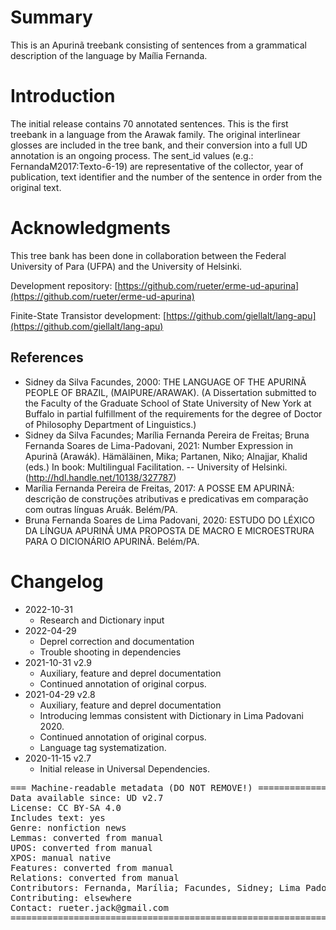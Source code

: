 # Summary

This is an Apurinã treebank consisting of sentences from a grammatical description of the language by Maília Fernanda.


# Introduction

 The initial release contains 70 annotated sentences. This is the first treebank in a language from the Arawak family. The original interlinear glosses are included in the tree bank, and their conversion into a full UD annotation is an ongoing process. The sent_id values (e.g.: FernandaM2017:Texto-6-19) are representative of the collector, year of publication, text identifier and the number of the sentence in order from the original text.


# Acknowledgments

 This tree bank has been done in collaboration between the Federal University of Para (UFPA) and the University of Helsinki. 

Development repository:
[https://github.com/rueter/erme-ud-apurina](https://github.com/rueter/erme-ud-apurina)

Finite-State Transistor development:
[https://github.com/giellalt/lang-apu](https://github.com/giellalt/lang-apu)

## References

* Sidney da Silva Facundes, 2000: THE LANGUAGE OF THE APURINÃ PEOPLE OF BRAZIL, (MAIPURE/ARAWAK). (A Dissertation submitted to the Faculty of the Graduate School of State University of New York at Buffalo in partial fulfillment of the requirements for the degree of Doctor of Philosophy Department of Linguistics.)
* Sidney da Silva Facundes;  Marília Fernanda Pereira de Freitas; Bruna Fernanda Soares de Lima-Padovani, 2021: Number Expression in Apurinã (Arawák).  Hämäläinen, Mika; Partanen, Niko; Alnajjar, Khalid (eds.) In book: Multilingual Facilitation. --  University of Helsinki. (http://hdl.handle.net/10138/327787)
* Marília Fernanda Pereira de Freitas, 2017: A POSSE EM APURINÃ: descrição de construções atributivas e predicativas em comparação com outras línguas Aruák. Belém/PA.
* Bruna Fernanda Soares de Lima Padovani, 2020: ESTUDO DO LÉXICO DA LÍNGUA APURINÃ UMA PROPOSTA DE MACRO E MICROESTRURA PARA O DICIONÁRIO APURINÃ. Belém/PA.


# Changelog

* 2022-10-31
  * Research and Dictionary input
* 2022-04-29
  * Deprel correction and documentation
  * Trouble shooting in dependencies
* 2021-10-31 v2.9
  * Auxiliary, feature and deprel documentation
  * Continued annotation of original corpus.
* 2021-04-29 v2.8
  * Auxiliary, feature and deprel documentation
  * Introducing lemmas consistent with Dictionary in Lima Padovani 2020.
  * Continued annotation of original corpus.
  * Language tag systematization.
* 2020-11-15 v2.7
  * Initial release in Universal Dependencies.


<pre>
=== Machine-readable metadata (DO NOT REMOVE!) ================================
Data available since: UD v2.7
License: CC BY-SA 4.0
Includes text: yes
Genre: nonfiction news
Lemmas: converted from manual
UPOS: converted from manual
XPOS: manual native
Features: converted from manual
Relations: converted from manual
Contributors: Fernanda, Marília; Facundes, Sidney; Lima Padovani, Bruna; Rueter, Jack; Partanen, Niko
Contributing: elsewhere
Contact: rueter.jack@gmail.com
===============================================================================
</pre>
